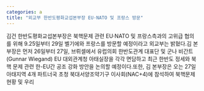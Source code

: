 ```yaml
---
categories: a
title: "외교부 한반도평화교섭본부장 EU·NATO 및 프랑스 방문"
---
```

김건 한반도평화교섭본부장은 북핵문제 관련 EU·NATO 및 프랑스측과의 고위급 협의를 위해 9.25일부터 29일 벨기에와 프랑스를 방문할 예정이라고 외교부는 밝혔다.김 본부장은 먼저 26일부터 27일, 브뤼셀에서 유럽의회 한반도관계 대표단 및 군나 비간트(Gunnar Wiegand) EU 대외관계청 아태실장을 각각 면담하고 최근 한반도 정세와 북핵 문제 관련 한-EU간 공조 강화 방안을 논의할 예정이다.또한, 김 본부장은 오는 27일 아태지역 4개 파트너국 초청 북대서양조약기구 이사회(NAC+4)에 참석하여 북핵문제 현황 및 우리